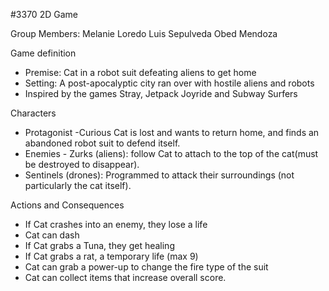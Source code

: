 #3370 2D Game

Group Members: 
Melanie Loredo
Luis Sepulveda
Obed Mendoza

Game definition 
- Premise: Cat in a robot suit defeating aliens to get home
- Setting: A post-apocalyptic city ran over with hostile aliens and robots
- Inspired by the games Stray, Jetpack Joyride and Subway Surfers

Characters 
- Protagonist -Curious Cat is lost and wants to return home, and finds an abandoned robot suit to defend itself.
- Enemies - Zurks (aliens): follow Cat to attach to the top of the cat(must be destroyed to disappear).
- Sentinels (drones): Programmed to attack their surroundings (not particularly the cat itself).

Actions and Consequences 
- If Cat crashes into an enemy, they lose a life
- Cat can dash
- If Cat grabs a Tuna, they get healing
- If Cat grabs a rat, a temporary life (max 9)
- Cat can grab a power-up to change the fire type of the suit
- Cat can collect items that increase overall score.

